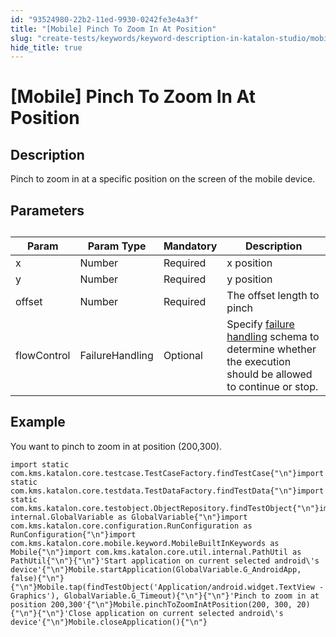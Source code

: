 ```yaml
---
id: "93524980-22b2-11ed-9930-0242fe3e4a3f"
title: "[Mobile] Pinch To Zoom In At Position"
slug: "create-tests/keywords/keyword-description-in-katalon-studio/mobile-keywords/mobile-pinch-to-zoom-in-at-position"
hide_title: true
---
```


# <a id="id_0" class="anchor_top_offset"/><a id="ariaid-title1" class="anchor_top_offset"/>[Mobile] Pinch To Zoom In At Position


## <a id="id_0__id_1" class="anchor_top_offset"/>Description

              
<p xmlns="http://www.w3.org/1999/xhtml" className="p">Pinch to zoom in at a specific position on the screen of the   mobile device.</p> 
      

## <a id="id_0__id_2" class="anchor_top_offset"/>Parameters

              
<table xmlns="http://www.w3.org/1999/xhtml" className="table anchor_top_offset" id="id_0__23228702-7e3c-4523-9736-f97e6c849836"><caption /><thead className="thead"><tr className><th className="entry anchor_top_offset" id="id_0__23228702-7e3c-4523-9736-f97e6c849836__entry__1">Param</th><th className="entry anchor_top_offset" id="id_0__23228702-7e3c-4523-9736-f97e6c849836__entry__2">Param Type</th><th className="entry anchor_top_offset" id="id_0__23228702-7e3c-4523-9736-f97e6c849836__entry__3">Mandatory</th><th className="entry anchor_top_offset" id="id_0__23228702-7e3c-4523-9736-f97e6c849836__entry__4">Description</th></tr></thead><tbody className="tbody"><tr className><td className="entry" headers="id_0__23228702-7e3c-4523-9736-f97e6c849836__entry__1 id_0__23228702-7e3c-4523-9736-f97e6c849836__entry__2 id_0__23228702-7e3c-4523-9736-f97e6c849836__entry__3 id_0__23228702-7e3c-4523-9736-f97e6c849836__entry__4 ">x</td><td className="entry" headers="id_0__23228702-7e3c-4523-9736-f97e6c849836__entry__1 id_0__23228702-7e3c-4523-9736-f97e6c849836__entry__2 id_0__23228702-7e3c-4523-9736-f97e6c849836__entry__3 id_0__23228702-7e3c-4523-9736-f97e6c849836__entry__4 ">Number</td><td className="entry" headers="id_0__23228702-7e3c-4523-9736-f97e6c849836__entry__1 id_0__23228702-7e3c-4523-9736-f97e6c849836__entry__2 id_0__23228702-7e3c-4523-9736-f97e6c849836__entry__3 id_0__23228702-7e3c-4523-9736-f97e6c849836__entry__4 ">Required</td><td className="entry" headers="id_0__23228702-7e3c-4523-9736-f97e6c849836__entry__1 id_0__23228702-7e3c-4523-9736-f97e6c849836__entry__2 id_0__23228702-7e3c-4523-9736-f97e6c849836__entry__3 id_0__23228702-7e3c-4523-9736-f97e6c849836__entry__4 ">x position</td></tr><tr className><td className="entry" headers="id_0__23228702-7e3c-4523-9736-f97e6c849836__entry__1 id_0__23228702-7e3c-4523-9736-f97e6c849836__entry__2 id_0__23228702-7e3c-4523-9736-f97e6c849836__entry__3 id_0__23228702-7e3c-4523-9736-f97e6c849836__entry__4 ">y</td><td className="entry" headers="id_0__23228702-7e3c-4523-9736-f97e6c849836__entry__1 id_0__23228702-7e3c-4523-9736-f97e6c849836__entry__2 id_0__23228702-7e3c-4523-9736-f97e6c849836__entry__3 id_0__23228702-7e3c-4523-9736-f97e6c849836__entry__4 ">Number</td><td className="entry" headers="id_0__23228702-7e3c-4523-9736-f97e6c849836__entry__1 id_0__23228702-7e3c-4523-9736-f97e6c849836__entry__2 id_0__23228702-7e3c-4523-9736-f97e6c849836__entry__3 id_0__23228702-7e3c-4523-9736-f97e6c849836__entry__4 ">Required</td><td className="entry" headers="id_0__23228702-7e3c-4523-9736-f97e6c849836__entry__1 id_0__23228702-7e3c-4523-9736-f97e6c849836__entry__2 id_0__23228702-7e3c-4523-9736-f97e6c849836__entry__3 id_0__23228702-7e3c-4523-9736-f97e6c849836__entry__4 ">y position</td></tr><tr className><td className="entry" headers="id_0__23228702-7e3c-4523-9736-f97e6c849836__entry__1 id_0__23228702-7e3c-4523-9736-f97e6c849836__entry__2 id_0__23228702-7e3c-4523-9736-f97e6c849836__entry__3 id_0__23228702-7e3c-4523-9736-f97e6c849836__entry__4 ">offset</td><td className="entry" headers="id_0__23228702-7e3c-4523-9736-f97e6c849836__entry__1 id_0__23228702-7e3c-4523-9736-f97e6c849836__entry__2 id_0__23228702-7e3c-4523-9736-f97e6c849836__entry__3 id_0__23228702-7e3c-4523-9736-f97e6c849836__entry__4 ">Number</td><td className="entry" headers="id_0__23228702-7e3c-4523-9736-f97e6c849836__entry__1 id_0__23228702-7e3c-4523-9736-f97e6c849836__entry__2 id_0__23228702-7e3c-4523-9736-f97e6c849836__entry__3 id_0__23228702-7e3c-4523-9736-f97e6c849836__entry__4 ">Required</td><td className="entry" headers="id_0__23228702-7e3c-4523-9736-f97e6c849836__entry__1 id_0__23228702-7e3c-4523-9736-f97e6c849836__entry__2 id_0__23228702-7e3c-4523-9736-f97e6c849836__entry__3 id_0__23228702-7e3c-4523-9736-f97e6c849836__entry__4 ">The offset length to pinch</td></tr><tr className><td className="entry" headers="id_0__23228702-7e3c-4523-9736-f97e6c849836__entry__1 id_0__23228702-7e3c-4523-9736-f97e6c849836__entry__2 id_0__23228702-7e3c-4523-9736-f97e6c849836__entry__3 id_0__23228702-7e3c-4523-9736-f97e6c849836__entry__4 ">flowControl</td><td className="entry" headers="id_0__23228702-7e3c-4523-9736-f97e6c849836__entry__1 id_0__23228702-7e3c-4523-9736-f97e6c849836__entry__2 id_0__23228702-7e3c-4523-9736-f97e6c849836__entry__3 id_0__23228702-7e3c-4523-9736-f97e6c849836__entry__4 ">FailureHandling</td><td className="entry" headers="id_0__23228702-7e3c-4523-9736-f97e6c849836__entry__1 id_0__23228702-7e3c-4523-9736-f97e6c849836__entry__2 id_0__23228702-7e3c-4523-9736-f97e6c849836__entry__3 id_0__23228702-7e3c-4523-9736-f97e6c849836__entry__4 ">Optional</td><td className="entry" headers="id_0__23228702-7e3c-4523-9736-f97e6c849836__entry__1 id_0__23228702-7e3c-4523-9736-f97e6c849836__entry__2 id_0__23228702-7e3c-4523-9736-f97e6c849836__entry__3 id_0__23228702-7e3c-4523-9736-f97e6c849836__entry__4 ">Specify <a className="xref" href="/docs/maintain/configure-failure-handling-settings-in-katalon-studio">failure handling</a> schema to         determine whether the execution should be allowed to continue or         stop.</td></tr></tbody></table> 
      

## <a id="id_0__id_3" class="anchor_top_offset"/>Example 

              
<p xmlns="http://www.w3.org/1999/xhtml" className="p">You want to pinch to zoom in at position (200,300).</p> 
              
<pre xmlns="http://www.w3.org/1999/xhtml" className="pre codeblock"><code>import static com.kms.katalon.core.testcase.TestCaseFactory.findTestCase{"\n"}import static com.kms.katalon.core.testdata.TestDataFactory.findTestData{"\n"}import static com.kms.katalon.core.testobject.ObjectRepository.findTestObject{"\n"}import internal.GlobalVariable as GlobalVariable{"\n"}import com.kms.katalon.core.configuration.RunConfiguration as RunConfiguration{"\n"}import com.kms.katalon.core.mobile.keyword.MobileBuiltInKeywords as Mobile{"\n"}import com.kms.katalon.core.util.internal.PathUtil as PathUtil{"\n"}{"\n"}'Start application on current selected android\'s device'{"\n"}Mobile.startApplication(GlobalVariable.G_AndroidApp, false){"\n"}{"\n"}Mobile.tap(findTestObject('Application/android.widget.TextView - Graphics'), GlobalVariable.G_Timeout){"\n"}{"\n"}'Pinch to zoom in at position 200,300'{"\n"}Mobile.pinchToZoomInAtPosition(200, 300, 20){"\n"}{"\n"}'Close application on current selected android\'s device'{"\n"}Mobile.closeApplication(){"\n"}</code></pre> 
            
